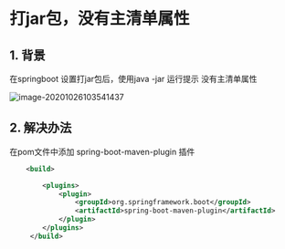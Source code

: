 # 打jar包，没有主清单属性

## 1. 背景

在springboot 设置打jar包后，使用java -jar 运行提示 没有主清单属性

![image-20201026103541437](https://gitee.com/zszdevelop/blogimage/raw/master/img/image-20201026103541437.png)

## 2. 解决办法

在pom文件中添加 spring-boot-maven-plugin 插件

```xml
    <build>

        <plugins>
            <plugin>
                <groupId>org.springframework.boot</groupId>
                <artifactId>spring-boot-maven-plugin</artifactId>
            </plugin>
        </plugins>
     </build>
```
